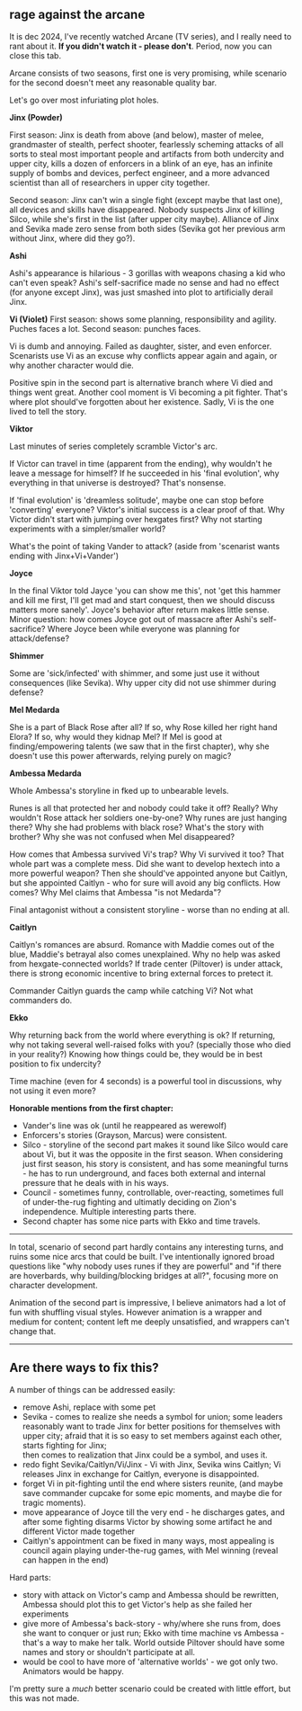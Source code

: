 ## rage against the arcane

It is dec 2024, I've recently watched Arcane (TV series), and I really need to rant about it. 
**If you didn't watch it - please don't**. Period, now you can close this tab.

Arcane consists of two seasons, first one is very promising, 
while scenario for the second doesn't meet any reasonable quality bar.

Let's go over most infuriating plot holes.

**Jinx (Powder)**

First season: Jinx is death from above (and below), master of melee,  grandmaster of stealth, perfect shooter, 
fearlessly scheming attacks of all sorts to steal most important people and artifacts from both undercity and upper city, 
kills a dozen of enforcers in a blink of an eye, has an infinite supply of bombs and devices, perfect engineer, 
and a more advanced scientist than all of researchers in upper city together. 

Second season: Jinx can't win a single fight (except maybe that last one), all devices and skills have disappeared. 
Nobody suspects Jinx of killing Silco, while she's first in the list (after upper city maybe).
Alliance of Jinx and Sevika made zero sense from both sides (Sevika got her previous arm without Jinx, where did they go?).

**Ashi**

Ashi's appearance is hilarious - 3 gorillas with weapons chasing a kid who can't even speak? 
Ashi's self-sacrifice made no sense and had no effect (for anyone except Jinx), was just smashed into plot to artificially derail Jinx.


**Vi (Violet)**
First season: shows some planning, responsibility and agility. Puches faces a lot.
Second season: punches faces.

Vi is dumb and annoying. Failed as daughter, sister, and even enforcer. 
Scenarists use Vi as an excuse why conflicts appear again and again, or why another character would die.

Positive spin in the second part is alternative branch where Vi died and things went great.
Another cool moment is Vi becoming a pit fighter. 
That's where plot should've forgotten about her existence. 
Sadly, Vi is the one lived to tell the story.

**Viktor**

Last minutes of series completely scramble Victor's arc.

If Victor can travel in time (apparent from the ending), why wouldn't he leave a message for himself? 
If he succeeded in his 'final evolution',  why everything in that universe is destroyed? That's nonsense.

If 'final evolution' is 'dreamless solitude', maybe one can stop before 'converting' everyone? Viktor's initial success is a clear proof of that. 
Why Victor didn't start with jumping over hexgates first? Why not starting experiments with a simpler/smaller world?

What's the point of taking Vander to attack? (aside from 'scenarist wants ending with Jinx+Vi+Vander')

**Joyce**

In the final Viktor told Jayce 'you can show me this', not 'get this hammer and kill me first, I'll get mad and start conquest, then we should discuss matters more sanely'.
Joyce's behavior after return makes little sense.
Minor question: how comes Joyce got out of massacre after Ashi's self-sacrifice? 
Where Joyce been while everyone was planning for attack/defense? 

**Shimmer**

Some are 'sick/infected' with shimmer, and some just use it without consequences (like Sevika).
Why upper city did not use shimmer during defense?

**Mel Medarda**

She is a part of Black Rose after all? If so, why Rose killed her right hand Elora?
If so, why would they kidnap Mel?
If Mel is good at finding/empowering talents (we saw that in the first chapter), 
why she doesn't use this power afterwards, relying purely on magic?

**Ambessa Medarda**

Whole Ambessa's storyline in fked up to unbearable levels.

Runes is all that protected her and nobody could take it off? Really? Why wouldn't Rose attack her soldiers one-by-one? Why runes are just hanging there?
Why she had problems with black rose? What's the story with brother?
Why she was not confused when Mel disappeared?

How comes that Ambessa survived Vi's trap? Why Vi survived it too? That whole part was a complete mess.
Did she want to develop hextech into a more powerful weapon? Then she should've appointed anyone but Caitlyn, but she appointed Caitlyn - who for sure will avoid any big conflicts. How comes?
Why Mel claims that Ambessa "is not Medarda"?

Final antagonist without a consistent storyline - worse than no ending at all.

**Caitlyn**

Caitlyn's romances are absurd. Romance with Maddie comes out of the blue, Maddie's betrayal also comes unexplained. 
Why no help was asked from hexgate-connected worlds? If trade center (Piltover) is under attack, there is strong economic incentive to bring external forces to pretect it.

Commander Caitlyn guards the camp while catching Vi? Not what commanders do. 

**Ekko**

Why returning back from the world where everything is ok?
If returning, why not taking several well-raised folks with you? (specially those who died in your reality?) Knowing how things could be, they would be in best position to fix undercity?

Time machine (even for 4 seconds) is a powerful tool in discussions, why not using it even more?


**Honorable mentions from the first chapter:**

- Vander's line was ok (until he reappeared as werewolf)
- Enforcers's stories (Grayson, Marcus) were consistent.
- Silco - storyline of the second part makes it sound like Silco would care about Vi, but it was the opposite in the first season. When considering just first season, his story is consistent, and has some meaningful turns - he has to run underground, and faces both external and internal pressure that he deals with in his ways.
- Council - sometimes funny, controllable, over-reacting, sometimes full of under-the-rug fighting and ultimatly deciding on Zion's independence.
  Multiple interesting parts there.
- Second chapter has some nice parts with Ekko and time travels.

---
In total, scenario of second part hardly contains any interesting turns, and ruins some nice arcs that could be built. I've intentionally ignored broad questions like "why nobody uses runes if they are powerful" and "if there are hoverbards, why building/blocking bridges at all?", focusing more on character development.

Animation of the second part is impressive, I believe animators had a lot of fun with shuffling visual styles. 
However animation is a wrapper and medium for content; content left me deeply unsatisfied, and wrappers can't change that.

----

## Are there ways to fix this?

A number of things can be addressed easily:

- remove Ashi, replace with some pet
- Sevika - comes to realize she needs a symbol for union; 
  some leaders reasonably want to trade Jinx for better positions for themselves with upper city;
  afraid that it is so easy to set members against each other, starts fighting for Jinx;  
  then comes to realization that Jinx could be a symbol, and uses it. 
- redo fight Sevika/Caitlyn/Vi/Jinx - Vi with Jinx, Sevika wins Caitlyn; 
  Vi releases Jinx in exchange for Caitlyn, everyone is disappointed.
- forget Vi in pit-fighting until the end where sisters reunite,
  (and maybe save commander cupcake for some epic moments, and maybe die for tragic moments).
- move appearance of Joyce till the very end - he discharges gates, 
  and after some fighting disarms Victor by showing some artifact he and different Victor made together
- Caitlyn's appointment can be fixed in many ways, 
  most appealing is council again playing under-the-rug games, with Mel winning 
  (reveal can happen in the end)

Hard parts:

- story with attack on Victor's camp and Ambessa should be rewritten, 
  Ambessa should plot this to get Victor's help as she failed her experiments
- give more of Ambessa's back-story - why/where she runs from, 
  does she want to conquer or just run; 
  Ekko with time machine vs Ambessa - that's a way to make her talk.
  World outside Piltover should have some names and story or shouldn't participate at all.
- would be cool to have more of 'alternative worlds' - we got only two. Animators would be happy.

I'm pretty sure a _much_ better scenario could be created with little effort,
but this was not made.


